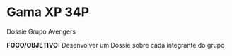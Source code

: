 # Gama XP 34P

Dossie Grupo Avengers

**FOCO/OBJETIVO:** Desenvolver um Dossie sobre cada integrante do grupo


